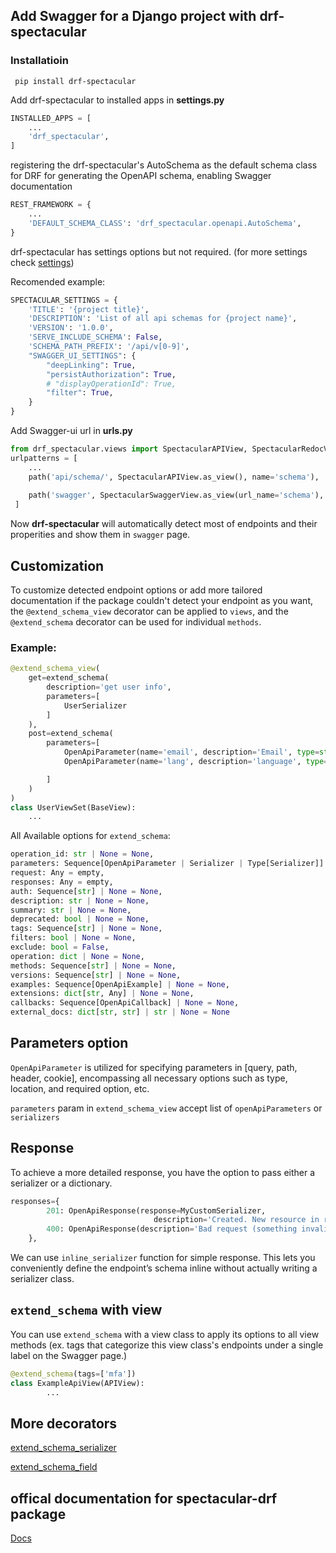 
## Add Swagger for a Django project with drf-spectacular


### Installatioin
```
 pip install drf-spectacular
```
Add drf-spectacular to installed apps in **settings.py**

```python
INSTALLED_APPS = [
    ...
    'drf_spectacular',
]
```

registering the drf-spectacular's AutoSchema as the default schema class for DRF for generating the OpenAPI schema, enabling Swagger documentation

```python
REST_FRAMEWORK = {
    ...
    'DEFAULT_SCHEMA_CLASS': 'drf_spectacular.openapi.AutoSchema',
}
```
drf-spectacular has settings options but not required. (for more settings check [settings](https://drf-spectacular.readthedocs.io/en/latest/settings.html))

Recomended example:
```python
SPECTACULAR_SETTINGS = {
    'TITLE': '{project title}',
    'DESCRIPTION': 'List of all api schemas for {project name}',
    'VERSION': '1.0.0',
    'SERVE_INCLUDE_SCHEMA': False,
    'SCHEMA_PATH_PREFIX': '/api/v[0-9]',
    "SWAGGER_UI_SETTINGS": {
        "deepLinking": True,
        "persistAuthorization": True,
        # "displayOperationId": True,
        "filter": True,
    }
}
```
Add Swagger-ui url in **urls.py**
```python
from drf_spectacular.views import SpectacularAPIView, SpectacularRedocView, SpectacularSwaggerView
urlpatterns = [
    ...
    path('api/schema/', SpectacularAPIView.as_view(), name='schema'),
    
    path('swagger', SpectacularSwaggerView.as_view(url_name='schema'), name='swagger-ui'),
 ]
```

Now **drf-spectacular** will automatically detect most of endpoints and their properities and show them in `swagger` page.


## Customization
To customize detected endpoint options or add more tailored documentation if the package couldn't detect your endpoint as you want, the `@extend_schema_view` decorator can be applied to `views`, and the `@extend_schema` decorator can be used for individual `methods`.

### Example:

```python
@extend_schema_view(
    get=extend_schema(
        description='get user info',
        parameters=[
            UserSerializer
        ]
    ),
    post=extend_schema(
        parameters=[
            OpenApiParameter(name='email', description='Email', type=str),
            OpenApiParameter(name='lang', description='language', type=str,location='header'),

        ]
    )
)
class UserViewSet(BaseView):
    ...
```

All Available options for `extend_schema`:
```python
operation_id: str | None = None,
parameters: Sequence[OpenApiParameter | Serializer | Type[Serializer]] | None = None,
request: Any = empty,
responses: Any = empty,
auth: Sequence[str] | None = None,
description: str | None = None,
summary: str | None = None,
deprecated: bool | None = None,
tags: Sequence[str] | None = None,
filters: bool | None = None,
exclude: bool = False,
operation: dict | None = None,
methods: Sequence[str] | None = None,
versions: Sequence[str] | None = None,
examples: Sequence[OpenApiExample] | None = None,
extensions: dict[str, Any] | None = None,
callbacks: Sequence[OpenApiCallback] | None = None,
external_docs: dict[str, str] | str | None = None
```
## Parameters option
`OpenApiParameter` is utilized for specifying parameters in [query, path, header, cookie], encompassing all necessary options such as type, location, and required option, etc.

`parameters` param in `extend_schema_view` accept list of `openApiParameters` or `serializers`

## Response
To achieve a more detailed response, you have the option to pass either a serializer or a dictionary.
```python
responses={
        201: OpenApiResponse(response=MyCustomSerializer,
                                description='Created. New resource in response'),
        400: OpenApiResponse(description='Bad request (something invalid)'),
    },
```
We can use `inline_serializer` function for simple response. This lets you conveniently define the endpoint’s schema inline without actually writing a serializer class.

## `extend_schema` with view

You can use `extend_schema` with a view class to apply its options to all view methods (ex. tags that categorize this view class's endpoints under a single label on the Swagger page.)
```python
@extend_schema(tags=['mfa'])
class ExampleApiView(APIView):
        ...
```

## More decorators
[extend_schema_serializer](https://drf-spectacular.readthedocs.io/en/latest/customization.html#step-4-extend-schema-serializer)

[extend_schema_field](https://drf-spectacular.readthedocs.io/en/latest/customization.html?highlight=extend_schema_field#step-3-extend-schema-field-and-type-hints)

## offical documentation for spectacular-drf package
[Docs](https://drf-spectacular.readthedocs.io/en/latest/)


